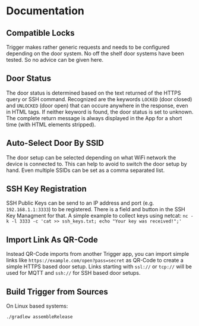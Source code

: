 # Documentation

## Compatible Locks

Trigger makes rather generic requests and needs to be configured depending on the door system. No off the shelf door systems have been tested. So no advice can be given here.

## Door Status

The door status is determined based on the text returned of the HTTPS query or SSH command. Recognized are the keywords `LOCKED` (door closed) and `UNLOCKED` (door open) that can occure anywhere in the response, even in HTML tags. If neither keyword is found, the door status is set to unknown. The complete return message is always displayed in the App for a short time (with HTML elements stripped).

## Auto-Select Door By SSID

The door setup can be selected depending on what WiFi network the device is connected to. This can help to avoid to switch the door setup by hand. Even multiple SSIDs can be set as a comma separated list.

## SSH Key Registration

SSH Public Keys can be send to an IP address and port (e.g. `192.168.1.1:3333`) to be registered. There is a field and button in the SSH Key Managment for that. A simple example to collect keys using netcat: `nc -k -l 3333 -c 'cat >> ssh_keys.txt; echo "Your key was received!";'`

## Import Link As QR-Code

Instead QR-Code imports from another Trigger app, you can import simple links like `https://example.com/open?pass=secret` as QR-Code to create a simple HTTPS based door setup. Links starting with `ssl://` or `tcp://` will be used for MQTT and `ssh://` for SSH based door setups.

## Build Trigger from Sources

On Linux based systems:

```
./gradlew assembleRelease
```
